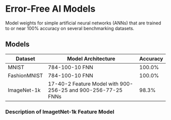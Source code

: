# Error-Free AI Models
Model weights for simple artificial neural networks (ANNs) that are trained to or near 100% accuracy on several benchmarking datasets. 

## Models
| Dataset  | Model Architecture | Accuracy |
| ------------- | ------------- | ------------- |
| MNIST  | 784-100-10 FNN  | 100.0% |
| FashionMNIST  | 784-100-10 FNN  | 100.0% |
| ImageNet-1k | 17-40-2 Feature Model with 900-256-25 and 900-256-77-25 FNNs |  98.3% |

### Description of ImagetNet-1k Feature Model
